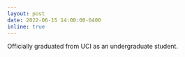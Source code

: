 ```yaml
---
layout: post
date: 2022-06-15 14:00:00-0400
inline: true
---
```


Officially graduated from UCI as an undergraduate student.
